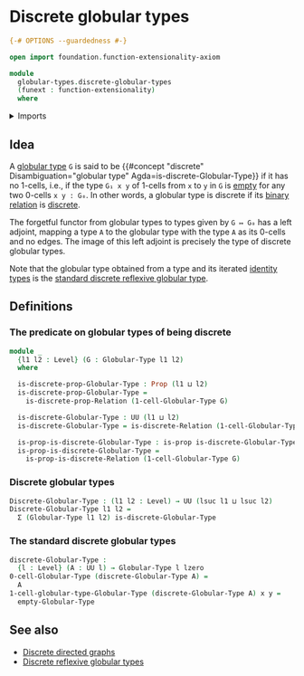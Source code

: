 # Discrete globular types

```agda
{-# OPTIONS --guardedness #-}

open import foundation.function-extensionality-axiom

module
  globular-types.discrete-globular-types
  (funext : function-extensionality)
  where
```

<details><summary>Imports</summary>

```agda
open import foundation.dependent-pair-types
open import foundation.discrete-binary-relations funext
open import foundation.propositions funext
open import foundation.universe-levels

open import globular-types.empty-globular-types funext
open import globular-types.globular-types
```

</details>

## Idea

A [globular type](globular-types.globular-types.md) `G` is said to be
{{#concept "discrete" Disambiguation="globular type" Agda=is-discrete-Globular-Type}}
if it has no 1-cells, i.e., if the type `G₁ x y` of 1-cells from `x` to `y` in
`G` is [empty](foundation.empty-types.md) for any two 0-cells `x y : G₀`. In
other words, a globular type is discrete if its
[binary relation](foundation.binary-relations.md) is
[discrete](foundation.discrete-binary-relations.md).

The forgetful functor from globular types to types given by `G ↦ G₀` has a left
adjoint, mapping a type `A` to the globular type with the type `A` as its
0-cells and no edges. The image of this left adjoint is precisely the type of
discrete globular types.

Note that the globular type obtained from a type and its iterated
[identity types](foundation-core.identity-types.md) is the
[standard discrete reflexive globular type](globular-types.discrete-reflexive-globular-types.md).

## Definitions

### The predicate on globular types of being discrete

```agda
module _
  {l1 l2 : Level} (G : Globular-Type l1 l2)
  where

  is-discrete-prop-Globular-Type : Prop (l1 ⊔ l2)
  is-discrete-prop-Globular-Type =
    is-discrete-prop-Relation (1-cell-Globular-Type G)

  is-discrete-Globular-Type : UU (l1 ⊔ l2)
  is-discrete-Globular-Type = is-discrete-Relation (1-cell-Globular-Type G)

  is-prop-is-discrete-Globular-Type : is-prop is-discrete-Globular-Type
  is-prop-is-discrete-Globular-Type =
    is-prop-is-discrete-Relation (1-cell-Globular-Type G)
```

### Discrete globular types

```agda
Discrete-Globular-Type : (l1 l2 : Level) → UU (lsuc l1 ⊔ lsuc l2)
Discrete-Globular-Type l1 l2 =
  Σ (Globular-Type l1 l2) is-discrete-Globular-Type
```

### The standard discrete globular types

```agda
discrete-Globular-Type :
  {l : Level} (A : UU l) → Globular-Type l lzero
0-cell-Globular-Type (discrete-Globular-Type A) =
  A
1-cell-globular-type-Globular-Type (discrete-Globular-Type A) x y =
  empty-Globular-Type
```

## See also

- [Discrete directed graphs](graph-theory.discrete-directed-graphs.md)
- [Discrete reflexive globular types](globular-types.discrete-reflexive-globular-types.md)
